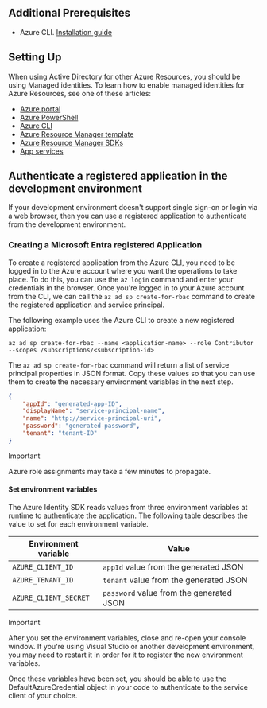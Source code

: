## Additional Prerequisites

 - Azure CLI. [Installation guide](/cli/azure/install-azure-cli)

## Setting Up

When using Active Directory for other Azure Resources, you should be using Managed identities. To learn how to enable managed identities for Azure Resources, see one of these articles:

- [Azure portal](/entra/identity/managed-identities-azure-resources/qs-configure-portal-windows-vm)
- [Azure PowerShell](/entra/identity/managed-identities-azure-resources/qs-configure-powershell-windows-vm)
- [Azure CLI](/entra/identity/managed-identities-azure-resources/qs-configure-cli-windows-vm)
- [Azure Resource Manager template](/entra/identity/managed-identities-azure-resources/qs-configure-template-windows-vm)
- [Azure Resource Manager SDKs](/entra/identity/managed-identities-azure-resources/qs-configure-sdk-windows-vm)
- [App services](../../../../../app-service/overview-managed-identity.md)

## Authenticate a registered application in the development environment

If your development environment doesn't support single sign-on or login via a web browser, then you can use a registered application to authenticate from the development environment.

<a name='creating-an-azure-active-directory-registered-application'></a>

### Creating a Microsoft Entra registered Application

To create a registered application from the Azure CLI, you need to be logged in to the Azure account where you want the operations to take place. To do this, you can use the `az login` command and enter your credentials in the browser. Once you're logged in to your Azure account from the CLI, we can call the `az ad sp create-for-rbac` command to create the registered application and service principal.

The following example uses the Azure CLI to create a new registered application:

```azurecli
az ad sp create-for-rbac --name <application-name> --role Contributor --scopes /subscriptions/<subscription-id>
```

The `az ad sp create-for-rbac` command will return a list of service principal properties in JSON format. Copy these values so that you can use them to create the necessary environment variables in the next step.

```json
{
    "appId": "generated-app-ID",
    "displayName": "service-principal-name",
    "name": "http://service-principal-uri",
    "password": "generated-password",
    "tenant": "tenant-ID"
}
```
> [!IMPORTANT]
> Azure role assignments may take a few minutes to propagate.

#### Set environment variables

The Azure Identity SDK reads values from three environment variables at runtime to authenticate the application. The following table describes the value to set for each environment variable.

| Environment variable  | Value                                    |
| --------------------- | ---------------------------------------- |
| `AZURE_CLIENT_ID`     | `appId` value from the generated JSON    |
| `AZURE_TENANT_ID`     | `tenant` value from the generated JSON   |
| `AZURE_CLIENT_SECRET` | `password` value from the generated JSON |

> [!IMPORTANT]
> After you set the environment variables, close and re-open your console window. If you're using Visual Studio or another development environment, you may need to restart it in order for it to register the new environment variables.

Once these variables have been set, you should be able to use the DefaultAzureCredential object in your code to authenticate to the service client of your choice.

